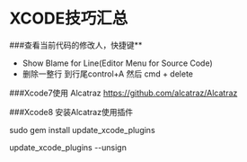 
# XCODE技巧汇总





###查看当前代码的修改人，快捷键**

- Show Blame for Line(Editor Menu for Source Code)
- 删除一整行	到行尾control+A 然后 cmd + delete



###Xcode7使用 Alcatraz
https://github.com/alcatraz/Alcatraz

###Xcode8 安装Alcatraz使用插件

sudo gem install update_xcode_plugins

update_xcode_plugins --unsign
